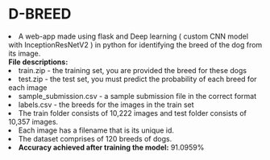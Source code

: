 # D-BREED
<li> A web-app made using flask and Deep learning ( custom CNN model with InceptionResNetV2 ) in python for identifying the breed of the dog from its image.</li>
<b>File descriptions:</b>
    <li> train.zip - the training set, you are provided the breed for these dogs</li>
    <li> test.zip - the test set, you must predict the probability of each breed for each image </li>
    <li> sample_submission.csv - a sample submission file in the correct format </li>
    <li> labels.csv - the breeds for the images in the train set </li>
<li> The train folder consists of 10,222 images and test folder consists of 10,357 images.</li>
<li> Each image has a filename that is its unique id. </li>
<li> The dataset comprises of 120 breeds of dogs. </li>
<li> <b>Accuracy achieved after training the model:</b>  91.0959% </li>

